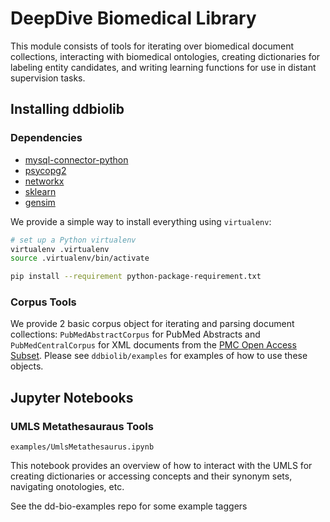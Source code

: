 # DeepDive Biomedical Library

This module consists of tools for iterating over biomedical document collections, interacting with biomedical ontologies, creating dictionaries for labeling entity candidates, and writing learning functions for use in distant supervision tasks. 

## Installing ddbiolib

### Dependencies 

* [mysql-connector-python](https://dev.mysql.com/downloads/connector/python/)
* [psycopg2](http://initd.org/psycopg/)
* [networkx](https://networkx.github.io)
* [sklearn](https://github.com/scikit-learn/scikit-learn)
* [gensim](https://github.com/piskvorky/gensim)

We provide a simple way to install everything using `virtualenv`:

```bash
# set up a Python virtualenv
virtualenv .virtualenv
source .virtualenv/bin/activate

pip install --requirement python-package-requirement.txt
```

### Corpus Tools

We provide 2 basic corpus object for iterating and parsing document collections: `PubMedAbstractCorpus` for PubMed Abstracts and `PubMedCentralCorpus` for XML documents from the [PMC Open Access Subset](http://www.ncbi.nlm.nih.gov/pmc/tools/ftp/). Please see
`ddbiolib/examples` for examples of how to use these objects. 

## Jupyter Notebooks

### UMLS Metathesauraus Tools 
`examples/UmlsMetathesaurus.ipynb`

This notebook provides an overview of how to interact with the UMLS for 
creating dictionaries or accessing concepts and their synonym sets, navigating
onotologies, etc. 

See the dd-bio-examples repo for some example taggers
